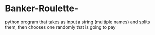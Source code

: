 # Banker-Roulette-
python program that takes as input a string (multiple names) and splits them, then chooses one randomly that is going to pay
